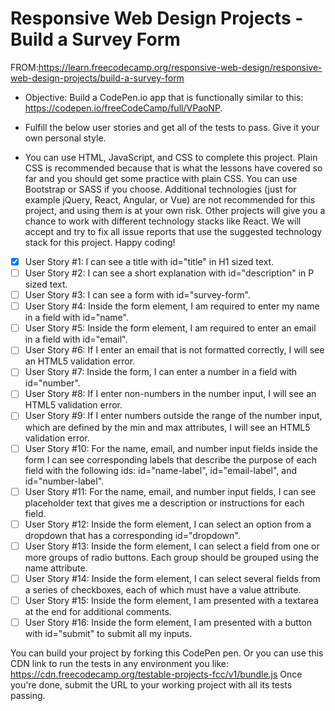 # Responsive Web Design Projects - Build a Survey Form

FROM:https://learn.freecodecamp.org/responsive-web-design/responsive-web-design-projects/build-a-survey-form

* Objective: Build a CodePen.io app that is functionally similar to this: https://codepen.io/freeCodeCamp/full/VPaoNP.
* Fulfill the below user stories and get all of the tests to pass. Give it your own personal style.

* You can use HTML, JavaScript, and CSS to complete this project. Plain CSS is recommended because that is what the lessons have covered so far and you should get some practice with plain CSS. You can use Bootstrap or SASS if you choose. Additional technologies (just for example jQuery, React, Angular, or Vue) are not recommended for this project, and using them is at your own risk. Other projects will give you a chance to work with different technology stacks like React. We will accept and try to fix all issue reports that use the suggested technology stack for this project. Happy coding!

- [x] User Story #1: I can see a title with id="title" in H1 sized text.
- [ ] User Story #2: I can see a short explanation with id="description" in P sized text.
- [ ] User Story #3: I can see a form with id="survey-form".
- [ ] User Story #4: Inside the form element, I am required to enter my name in a field with id="name".
- [ ] User Story #5: Inside the form element, I am required to enter an email in a field with id="email".
- [ ] User Story #6: If I enter an email that is not formatted correctly, I will see an HTML5 validation error.
- [ ] User Story #7: Inside the form, I can enter a number in a field with id="number".
- [ ] User Story #8: If I enter non-numbers in the number input, I will see an HTML5 validation error.
- [ ] User Story #9: If I enter numbers outside the range of the number input, which are defined by the min and max attributes, I will see an HTML5 validation error.
- [ ] User Story #10: For the name, email, and number input fields inside the form I can see corresponding labels that describe the purpose of each field with the following ids: id="name-label", id="email-label", and id="number-label".
- [ ] User Story #11: For the name, email, and number input fields, I can see placeholder text that gives me a description or instructions for each field.
- [ ] User Story #12: Inside the form element, I can select an option from a dropdown that has a corresponding id="dropdown".
- [ ] User Story #13: Inside the form element, I can select a field from one or more groups of radio buttons. Each group should be grouped using the name attribute.
- [ ] User Story #14: Inside the form element, I can select several fields from a series of checkboxes, each of which must have a value attribute.
- [ ] User Story #15: Inside the form element, I am presented with a textarea at the end for additional comments.
- [ ] User Story #16: Inside the form element, I am presented with a button with id="submit" to submit all my inputs.

You can build your project by forking this CodePen pen. Or you can use this CDN link to run the tests in any environment you like: https://cdn.freecodecamp.org/testable-projects-fcc/v1/bundle.js
Once you're done, submit the URL to your working project with all its tests passing.
